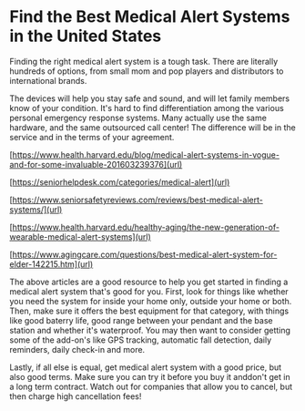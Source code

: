 <h1 class="main-title">Find the Best Medical Alert Systems in the United States</h1>

Finding the right medical alert system is a tough task. There are literally hundreds of options, from small mom and pop players and distributors to international brands.

The devices will help you stay safe and sound, and will let family members know of your condition. It's hard to find differentiation among the various personal emergency response systems. Many actually use the same hardware, and the same outsourced call center! The difference will be in the service and in the terms of your agreement.

[https://www.health.harvard.edu/blog/medical-alert-systems-in-vogue-and-for-some-invaluable-201603239376](url)

[https://seniorhelpdesk.com/categories/medical-alert](url)

[https://www.seniorsafetyreviews.com/reviews/best-medical-alert-systems/](url)

[https://www.health.harvard.edu/healthy-aging/the-new-generation-of-wearable-medical-alert-systems](url)

[https://www.agingcare.com/questions/best-medical-alert-system-for-elder-142215.htm](url)

The above articles are a good resource to help you get started in finding a medical alert system that's good for you. First, look for things like whether you need the system for inside your home only, outside your home or both. Then, make sure it offers the best equipment for that category, with things like good baterry life, good range between your pendant and the base station and whether it's waterproof. You may then want to consider getting some of the add-on's like GPS tracking, automatic fall detection, daily reminders, daily check-in and more.

Lastly, if all else is equal, get medical alert system with a good price, but also good terms. Make sure you can try it before you buy it anddon't get in a long term contract. Watch out for companies that allow you to cancel, but then charge high cancellation fees!
